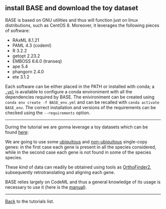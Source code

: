 ## install BASE and download the toy dataset

BASE is based on GNU utilities and thus will function just on linux distributions, such as CentOS 8. Moreover, it leverages the following pieces of software:

* RAxML 8.1.21
* PAML 4.3 (codeml)
* R 3.2.2
* getopt 2.23.2
* EMBOSS 6.6.0 (transeq)
* ape 5.4
* phangorn 2.4.0
* ete 3.1.2

Each software can be either placed in the PATH or installed with conda;
a [```.yml```](https://github.com/for-giobbe/BASE/blob/master/BASE_env.yml) is available to configure a conda environiment with all the dependencies required by BASE. 
The enivironiment can be created using ```conda env create -f BASE_env.yml``` and can be recalled with ```conda activate BASE_env```.
The correct installation and versions of the requirements can be checked using the ```--requirements``` option.

---

During the tutorial we are gonna leverage a toy datasets which can be found [here](https://github.com/for-giobbe/BASE/tree/master/example/):

We are going to use some 
[ubiquitous](https://github.com/for-giobbe/BASE/tree/master/example/example/ubiquitous_genes) and 
[non-ubiquitous](https://github.com/for-giobbe/BASE/tree/master/example/_ubiquitous_genes)
single-copy genes: in the first case each gene is present in all the species considered, 
while in the second case each gene is not found in some of the species species.

These kind of data can readily be obtained using tools as [OrthoFinder2](https://github.com/davidemms/OrthoFinder), subsequently retrotranslating and aligning each gene.

BASE relies largely on CodeML and thus a general knowledge of its usage is necessary to use it (here is the [manual](http://abacus.gene.ucl.ac.uk/software/pamlDOC.pdf)).

---

[Back](https://github.com/for-giobbe/BASE/blob/master/tutorial_0.md) to the tutorials list.
